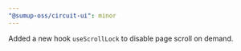 ```yaml
---
"@sumup-oss/circuit-ui": minor
---
```


Added a new hook `useScrollLock` to disable page scroll on demand.
